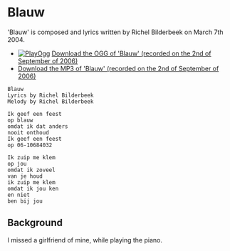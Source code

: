 # Blauw

'Blauw' is composed and lyrics written by Richel Bilderbeek 
on March 7th 2004.

 * [![PlayOgg](http://static.fsf.org/playogg/Play_ogg_80x15.png "I support PlayOgg!")](http://playogg.org) [Download the OGG of 'Blauw' (recorded on the 2nd of September of 2006)](http://www.richelbilderbeek.nl/CD06_02Blauw20060902.ogg)
 * [Download the MP3 of 'Blauw' (recorded on the 2nd of September of 2006)](http://www.richelbilderbeek.nl/CD06_02Blauw20060902.mp3)

```
Blauw
Lyrics by Richel Bilderbeek
Melody by Richel Bilderbeek

Ik geef een feest
op blauw
omdat ik dat anders
nooit onthoud
Ik geef een feest
op 06-10684032

Ik zuip me klem
op jou
omdat ik zoveel
van je houd
ik zuip me klem
omdat ik jou ken
en niet
ben bij jou
```

## Background

I missed a girlfriend of mine, while playing the piano.
